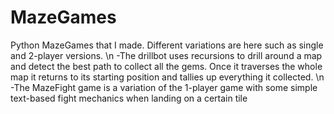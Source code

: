 # MazeGames
Python MazeGames that I made. Different variations are here such as single and 2-player versions. \n
-The drillbot uses recursions to drill around a map and detect the best path to collect all the gems. Once it traverses the whole map it returns to its starting position and tallies up everything it collected. \n
-The MazeFight game is a variation of the 1-player game with some simple text-based fight mechanics when landing on a certain tile
